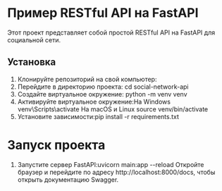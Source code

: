 # Пример RESTful API на FastAPI

Этот проект представляет собой простой RESTful API на FastAPI для социальной сети.

## Установка

1. Клонируйте репозиторий на свой компьютер:
2. Перейдите в директорию проекта:
cd social-network-api
3. Создайте виртуальное окружение: python -m venv venv
4. Активируйте виртуальное окружение:На Windows
venv\Scripts\activate
На macOS и Linux
source venv/bin/activate
5. Установите зависимости:pip install -r requirements.txt
# Запуск проекта
1. Запустите сервер FastAPI:uvicorn main:app --reload
Откройте браузер и перейдите по адресу http://localhost:8000/docs, чтобы открыть документацию Swagger.



